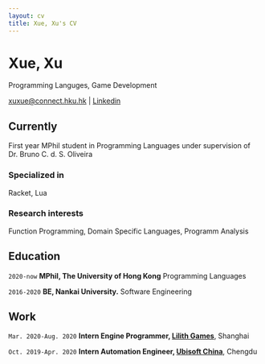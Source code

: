 ```yaml
---
layout: cv
title: Xue, Xu's CV
---
```

# Xue, Xu
Programming Languges, Game Development

<div id="webaddress">
<a href="xuxue@connect.hku.hk">xuxue@connect.hku.hk</a>
| <a href="https://www.linkedin.com/in/xu-xue/">Linkedin</a>
</div>


## Currently

First year MPhil student in Programming Languages under supervision of Dr. Bruno C. d. S. Oliveira

### Specialized in

Racket, Lua


### Research interests

Function Programming, Domain Specific Languages, Programm Analysis


## Education
`2020-now`
__MPhil, The University of Hong Kong__
Programming Languages

`2016-2020`
__BE, Nankai University.__
Software Engineering


## Work

`Mar. 2020-Aug. 2020`
__Intern Engine Programmer, [Lilith Games](https://www.lilithgames.com/en/)__, Shanghai

`Oct. 2019-Apr. 2020`
__Intern Automation Engineer, [Ubisoft China](https://www.ubisoft.com/en-us/)__, Chengdu


<!-- ### Footer

Last updated: Aug 2020 -->